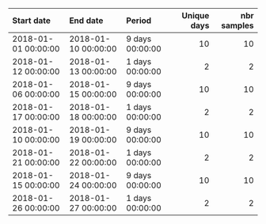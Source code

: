 | Start date          | End date            | Period          |   Unique days |   nbr samples |
|:--------------------|:--------------------|:----------------|--------------:|--------------:|
| 2018-01-01 00:00:00 | 2018-01-10 00:00:00 | 9 days 00:00:00 |            10 |            10 |
| 2018-01-12 00:00:00 | 2018-01-13 00:00:00 | 1 days 00:00:00 |             2 |             2 |
| 2018-01-06 00:00:00 | 2018-01-15 00:00:00 | 9 days 00:00:00 |            10 |            10 |
| 2018-01-17 00:00:00 | 2018-01-18 00:00:00 | 1 days 00:00:00 |             2 |             2 |
| 2018-01-10 00:00:00 | 2018-01-19 00:00:00 | 9 days 00:00:00 |            10 |            10 |
| 2018-01-21 00:00:00 | 2018-01-22 00:00:00 | 1 days 00:00:00 |             2 |             2 |
| 2018-01-15 00:00:00 | 2018-01-24 00:00:00 | 9 days 00:00:00 |            10 |            10 |
| 2018-01-26 00:00:00 | 2018-01-27 00:00:00 | 1 days 00:00:00 |             2 |             2 |
